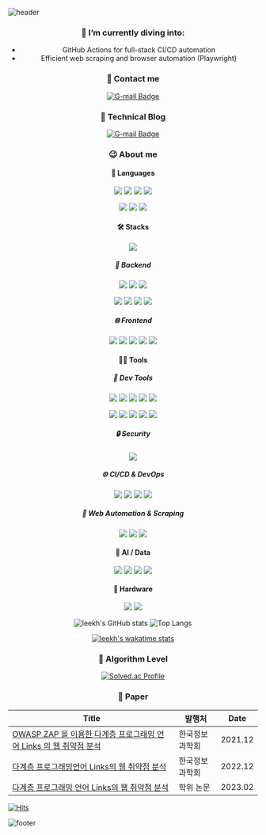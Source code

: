 ![header](https://capsule-render.vercel.app/api?type=waving&color=auto&height=150&section=header&text=👋%20Hi%20there&fontSize=90)

<div align="center">

### 🌱 I’m currently diving into:
- GitHub Actions for full-stack CI/CD automation
- Efficient web scraping and browser automation (Playwright)

<!-- icon site : https://simpleicons.org/  -->
<!-- badge site: https://shields.io/ -->
<!-- emoji site: https://www.webfx.com/tools/emoji-cheat-sheet/ -->

### 💌 Contact me

[![G-mail Badge](https://img.shields.io/badge/Gmail-EA4335?style=flat&logo=appveyor&logo=Gmail&logoColor=white&link=mailto:amysun125@gmail.com)](mailto:amysun125@gmail.com)

###  📝 Technical Blog
[![G-mail Badge](https://img.shields.io/badge/Gitblog-222222?style=flat&logo=appveyor&logo=Gmail&logoColor=white&link=https://leekh8.github.io/)](https://leekh8.github.io/)

<!--~~[![Git Badge](https://img.shields.io/badge/GitPages-222222?style=flat&logo=appveyor&logo=GitHub&logoColor=white&link=https://leekh8.github.io/)](https://leekh8.github.io/)~~-->
<!--
### 🚀 Featured Projects

- 🧠 [MyBookMind](https://github.com/leekh8/mybookmind): 도서 구매 자동 수집 및 정리 자동화
- 🧪 [TestWeave](https://github.com/leekh8/testweave): Spring 기반 테스트 자동화 플랫폼
- 🌐 [Site Mapper](https://github.com/leekh8/site-mapper): 사이트 구조 기반 sitemap 생성기
-->
### 😉 About me

#### 📢 Languages

<img src="https://img.shields.io/badge/C-A8B9CC?style=flat&logo=C&logoColor=white"/> <img src="https://img.shields.io/badge/C++-00599C?style=flat&logo=C%2B%2B&logoColor=white"/> <img src="https://img.shields.io/badge/Java-F44336?style=flat&logo=OpenJDK&logoColor=white"/> <img src="https://img.shields.io/badge/TypeScript-3178C6?style=flat&logo=TypeScript&logoColor=white"/> 

<img src="https://img.shields.io/badge/Python-3766AB?style=flat&logo=Python&logoColor=white"/> <img src="https://img.shields.io/badge/Dart-0175C2?style=flat&logo=Dart&logoColor=white"/> <img src="https://img.shields.io/badge/Markdown-000000?style=flat&logo=Markdown&logoColor=white"/>

#### 🛠️ Stacks 
<img src="https://img.shields.io/badge/Linux-FCC624?style=flat&logo=Linux&logoColor=white"/> 

##### 🧱 Backend

<img src="https://img.shields.io/badge/Node.js-339933?style=flat&logo=Node.js&logoColor=white"/> <img src="https://img.shields.io/badge/Express.js-000000?style=flat&logo=Express&logoColor=white"/> <img src="https://img.shields.io/badge/Flask-000000?style=flat&logo=Flask&logoColor=white"/>

<img src="https://img.shields.io/badge/PostgreSQL-4169E1?style=flat&logo=PostgreSQL&logoColor=white"/> <img src="https://img.shields.io/badge/MySQL-4479A1?style=flat&logo=MySQL&logoColor=white"/> <img src="https://img.shields.io/badge/MongoDB-47A248?style=flat&logo=MongoDB&logoColor=white"/> <img src="https://img.shields.io/badge/Mongoose-880000?style=flat&logo=MongoDB&logoColor=white"/>

##### 🌐 Frontend

<img src="https://img.shields.io/badge/JavaScript-F7DF1E?logo=javascript&logoColor=white"> <img src="https://img.shields.io/badge/HTML-E34F26?logo=html5&logoColor=white"> <img src="https://img.shields.io/badge/CSS-663399?logo=css&logoColor=white"> <img src="https://img.shields.io/badge/Tailwind CSS-38B2AC?style=flat&logo=tailwindcss&logoColor=white"/> <img src="https://img.shields.io/badge/Styled Components-DB7093?style=flat&logo=styled-components&logoColor=white"/> 

#### 💪🏼 Tools
##### 🧰 Dev Tools

<img src="https://img.shields.io/badge/GitHub-181717?style=flat&logo=GitHub&logoColor=white"/> <img src="https://img.shields.io/badge/Visual Studio-5C2D91?style=flat&logo=Visualstudio&logoColor=white"/> <img src="https://img.shields.io/badge/Visual Studio Code-007ACC?style=flat&logo=Visualstudiocode&logoColor=white"/> <img src="https://img.shields.io/badge/Eclipse IDE-2C2255?style=flat&logo=Eclipseide&logoColor=white"/> <img src="https://img.shields.io/badge/Android Studio-3DDC84?style=flat&logo=Androidstudio&logoColor=white"/> 

<img src="https://img.shields.io/badge/Flutter-02569B?style=flat&logo=Flutter&logoColor=white"/> <img src="https://img.shields.io/badge/npm-CB3837?style=flat&logo=npm&logoColor=white"/> <img src="https://img.shields.io/badge/Vim-019733?style=flat&logo=Vim&logoColor=white"/> <img src="https://img.shields.io/badge/Notion-000000?style=flat&logo=Notion&logoColor=white"/> <img src="https://img.shields.io/badge/Arduino IDE-00979D?style=flat&logo=Arduino&logoColor=white"/> 

##### 🔒 Security 
<img src="https://img.shields.io/badge/OWASP ZAP-000000?style=flat&logo=owasp&logoColor=white"/> 

##### ⚙️ CI/CD & DevOps
<img src="https://img.shields.io/badge/GitHub Actions-2088FF?style=flat&logo=githubactions&logoColor=white"/> <img src="https://img.shields.io/badge/Render-46E3B7?style=flat&logo=render&logoColor=white"/> <img src="https://img.shields.io/badge/Netlify-00C7B7?style=flat&logo=netlify&logoColor=white"/> <img src="https://img.shields.io/badge/Vercel-000000?style=flat&logo=vercel&logoColor=white"/>

##### 🤖 Web Automation & Scraping
<img src="https://img.shields.io/badge/Playwright-2EAD33?style=flat&logo=playwright&logoColor=white"/> <img src="https://img.shields.io/badge/Cheerio-F9DC3E?style=flat&logo=javascript&logoColor=black"/> <img src="https://img.shields.io/badge/Puppeteer-40B5A4?style=flat&logo=puppeteer&logoColor=white"/>

#### 🧠 AI / Data
<img src="https://img.shields.io/badge/TensorFlow-FF6F00?style=flat&logo=TensorFlow&logoColor=white"/> <img src="https://img.shields.io/badge/Scikit Learn-F7931E?style=flat&logo=scikit-learn&logoColor=white"/> <img src="https://img.shields.io/badge/Pandas-150458?style=flat&logo=pandas&logoColor=white"/> <img src="https://img.shields.io/badge/Matplotlib-11557C?style=flat&logo=matplotlib&logoColor=white"/>

#### 🔧 Hardware
<img src="https://img.shields.io/badge/Arduino-00979D?style=flat&logo=Arduino&logoColor=white"/> <img src="https://img.shields.io/badge/Raspberry Pi-A22846?style=flat&logo=Raspberry-Pi&logoColor=white"/>

**<!-- git status site: https://github.com/anuraghazra/github-readme-stats -->**
**<!-- git status theme: https://github.com/anuraghazra/github-readme-stats/blob/master/themes/README.md -->**

![leekh's GitHub stats](https://github-readme-stats.vercel.app/api?username=leekh8&count_private=true&show_icons=true&layout=compact&exclude_repo=ERD,Colaboratory&theme=graywhite)
![Top Langs](https://github-readme-stats.vercel.app/api/top-langs/?username=leekh8&langs_count=10&layout=compact&exclude_repo=ERD,Colaboratory&theme=graywhite)

**<!-- wakatime stats site: https://wakatime.com/dashboard -->**

[![leekh's wakatime stats](https://github-readme-stats.vercel.app/api/wakatime?username=leekh&stats=last_7days&count_private=true&show_icons=true&langs_count=10&count_private=true&layout=compact)](https://github.com/anuraghazra/github-readme-stats)

### 🏅 Algorithm Level

[![Solved.ac Profile](http://mazassumnida.wtf/api/v2/generate_badge?boj=leekh)](https://solved.ac/leekh/)

### 📑 Paper

| Title                                                                                                                                                                                                       | 발행처         | Date    |
| ----------------------------------------------------------------------------------------------------------------------------------------------------------------------------------------------------------- | -------------- | ------- |
| [OWASP ZAP 을 이용한 다계층 프로그래밍 언어 Links 의 웹 취약점 분석](https://www.dbpia.co.kr/Journal/articleDetail?nodeId=NODE11035877)                                                                     | 한국정보과학회 | 2021.12 |
| [다계층 프로그래밍언어 Links의 웹 취약점 분석](https://www.dbpia.co.kr/journal/articleDetail?nodeId=NODE11224401)                                                                                           | 한국정보과학회 | 2022.12 |
| [다계층 프로그래밍 언어 Links의 웹 취약점 분석](http://www.riss.kr/search/detail/DetailView.do?p_mat_type=be54d9b8bc7cdb09&control_no=b2153b3cea019db5ffe0bdc3ef48d419&keyword=%EC%9D%B4%EA%B7%9C%ED%95%B4) | 학위 논문      | 2023.02 |

</div>

[![Hits](https://hits.seeyoufarm.com/api/count/incr/badge.svg?url=https%3A%2F%2Fgithub.com%2Fleekh8&count_bg=%2318B4BB&title_bg=%234F6C70&icon=&icon_color=%23E7E7E7&title=Visits&edge_flat=false)](https://hits.seeyoufarm.com)

![footer](https://capsule-render.vercel.app/api?type=shark&color=auto&height=150&section=footer&text=👋%20Bye%20there&fontSize=90)

<!--
**leekh8/leekh8** is a ✨ _special_ ✨ repository because its `README.md` (this file) appears on your GitHub profile.

Here are some ideas to get you started:

- 🔭 I’m currently working on ...
- 🌱 I’m currently learning ...
- 👯 I’m looking to collaborate on ...
- 🤔 I’m looking for help with ...
- 💬 Ask me about ...
- 📫 How to reach me: ...
- 😄 Pronouns: ...
- ⚡ Fun fact: ...
-->
